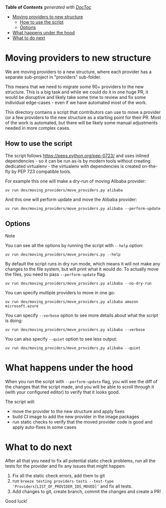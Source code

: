 <!--
 Licensed to the Apache Software Foundation (ASF) under one
 or more contributor license agreements.  See the NOTICE file
 distributed with this work for additional information
 regarding copyright ownership.  The ASF licenses this file
 to you under the Apache License, Version 2.0 (the
 "License"); you may not use this file except in compliance
 with the License.  You may obtain a copy of the License at

   http://www.apache.org/licenses/LICENSE-2.0

 Unless required by applicable law or agreed to in writing,
 software distributed under the License is distributed on an
 "AS IS" BASIS, WITHOUT WARRANTIES OR CONDITIONS OF ANY
 KIND, either express or implied.  See the License for the
 specific language governing permissions and limitations
 under the License.
 -->

<!-- START doctoc generated TOC please keep comment here to allow auto update -->
<!-- DON'T EDIT THIS SECTION, INSTEAD RE-RUN doctoc TO UPDATE -->
**Table of Contents**  *generated with [DocToc](https://github.com/thlorenz/doctoc)*

- [Moving providers to new structure](#moving-providers-to-new-structure)
  - [How to use the script](#how-to-use-the-script)
  - [Options](#options)
- [What happens under the hood](#what-happens-under-the-hood)
- [What to do next](#what-to-do-next)

<!-- END doctoc generated TOC please keep comment here to allow auto update -->

# Moving providers to new structure

We are moving providers to a new structure, where each provider has a separate sub-project in
"providers" sub-folder.

This means that we need to migrate some 90+ providers to the new structure. This is a big task and while we
could do it in one huge PR, it would be disruptive and likely take some time to review and fix some individual
edge-cases - even if we have automated most of the work.

This directory contains a script that contributors can use to move a provider (or a few providers to the
new structure as a starting point for their PR. Most of the work is automated, but there will be likely
some manual adjustments needed in more complex cases.

## How to use the script

The script follows https://peps.python.org/pep-0723/ and uses inlined dependencies - so it can be run as-is
by modern tools without creating dedicated virtualenv - the virtualenv with dependencies is
created on-the-fly by PEP 723 compatible tools.

For example this one will make a dry-run of moving Alibaba provider:

```shell
uv run dev/moving_providers/move_providers.py alibaba
```

And this one will perform update and move the Alibaba provider:


```shell
uv run dev/moving_providers/move_providers.py alibaba --perform-update
```

## Options


> [!NOTE]
> You can see all the options by running the script with `--help` option:
>
> ```shell
> uv run dev/moving_providers/move_providers.py --help
> ```

By default the script runs in dry run mode, which means it will not make any changes to the file system,
but will print what it would do. To actually move the files, you need to pass `--perform-update` flag.

```shell
uv run dev/moving_providers/move_providers.py alibaba --no-dry-run
```

You can specify multiple providers to move in one go:

```shell
uv run dev/moving_providers/move_providers.py alibaba amazon  microsoft.azure
```

You can specify `--verbose` option to see more details about what the script is doing:

```shell
uv run dev/moving_providers/move_providers.py alibaba --verbose
```

You can also specify `--quiet` option to see less output:

```shell
uv run dev/moving_providers/move_providers.py alibaba --quiet
```

# What happens under the hood

When you run the script with `--perform-update` flag, you will see the diff of the changes
that the script made, and you will be able to scroll through it (with your configured editor)
to verify that it looks good.

The script will:

* move the provider to the new structure and apply fixes
* build CI image to add the new provider in the image packages
* run static checks to verify that the moved provider code is good and apply auto-fixes in some cases

# What to do next

After all that you need to fix all potential static check problems, run all the tests for the provider and
fix any issues that might happen:

1) Fix all the static check errors, add them to git
2) run `breeze testing providers-tests --test-type 'Providers[LIST_OF_PROVIDER_IDS_MOVED]'` and fix all tests.
3) Add changes to git, create branch, commit the changes and create a PR!

Good luck!
